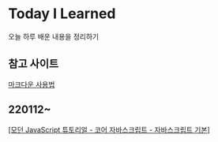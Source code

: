 # Today I Learned
오늘 하루 배운 내용을 정리하기  

## 참고 사이트
[마크다운 사용법](https://gist.github.com/ihoneymon/652be052a0727ad59601)

## 220112~
[[모던 JavaScript 튜토리얼 - 코어 자바스크립트 - 자바스크립트 기본]](ModernJavaScript/Basic.md)

